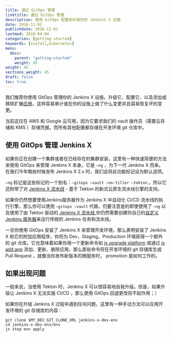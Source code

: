 ```yaml
---
title: 通过 GitOps 管理
linktitle: 通过 GitOps 管理
description: 使用 GitOps 配置和升级你的 Jenkins X 设施
date: 2016-11-01
publishdate: 2016-11-01
lastmod: 2018-04-04
categories: [getting started]
keywords: [install,kubernetes]
menu:
  docs:
    parent: "getting-started"
    weight: 45
weight: 45
sections_weight: 45
draft: false
toc: true
---
```


我们推荐你使用 GitOps 管理你的 Jenkins X 设施，升级它、配置它、以及添加或移除扩展[应用](/apps/)，这样容易审计谁在你的设施上做了什么变更并且容易恢复坏的变更。

当前这仅在 AWS 和 Google 云可用，因为它要求我们的 vault 操作员（需要云存储和 KMS ）存储凭据，而所有其他配置都存储在开发环境 git 仓库中。

## 使用 GitOps 管理 Jenkins X 

如果你正在创建一个集群或者在已经存在的集群安装，这里有一种快速简便的方法来使用 GitOps 来管理 Jenkins X 本身。它是 `—ng` ，为下一代 Jenkins X 而来。在我们今年晚些时候发布 Jenkins X 2.x 时，我们会将此功能标记设为默认选项。


`—ng` 标记是这些标记的一个别名：`—gitops —vault —no-tiller —tekton` 。所以它还附带了对 [Jenkins X 流水线](/architecture/jenkins-x-pipelines/) - 基于 Tekton 的新式云原生流水线引擎的支持。

如果你仍然想要使用Jenkins服务器作为 Jenkins X 中自动化 CI/CD 流水线的执行引擎，那么你可以使用 `—gitops —vault` 代替。仍要注意是的即使使用了 `—ng` 以及使用了由 Tekton 驱动的 [Jenkins X 流水线](/architecture/jenkins-x-pipelines/),你仍然需要创建你自己的[自定义 Jenkins 服务器](/architecture/custom-jenkins/)来运行传统的 Jenkins 任务和流水线。

一旦你使用 GitOps 安装了 Jenkins X 来管理开发环境，那么表明安装了 Jenkins X 和它的附加应用程序，你将为 Dev，Staging，Production 环境获得一个额外的 git 仓库。它也意味着如果你用一个更新命令如 [jx upgrade platform](/commands/jx_upgrade_platform/) 或通过 [jx add app](http://localhost:1313/commands/jx_add_app/) 添加、更新、删除应用，那么那些命令将在开发环境的 git 存储库生成 Pull Request ，就像当你发布新版本的微服务时， promotion 是如何工作的。


## 如果出现问题

一般来说，当使用 Tekton 时，Jenkins X 可以很容易地自我升级。但是，如果升级让 Jenkins X 无法实施 CI/CD ，那么使用 GitOps 回退更改将不起作用；）

如果你在升级 Jenkins X 过程中遇到任何问题，这里有一种手动方法可以应用开发环境的 git 存储库的内容：

``` 
git clone $MY_DEV_GIT_CLONE_URL jenkins-x-dev-env
cd jenkins-x-dev-env/env
jx step env apply 
```

